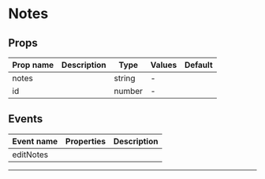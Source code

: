 # Notes

## Props

| Prop name | Description | Type   | Values | Default |
| --------- | ----------- | ------ | ------ | ------- |
| notes     |             | string | -      |         |
| id        |             | number | -      |         |

## Events

| Event name | Properties | Description |
| ---------- | ---------- | ----------- |
| editNotes  |            |

---
